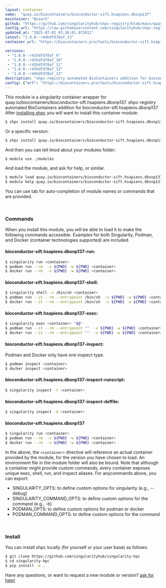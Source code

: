 ```yaml
---
layout: container
name:  "quay.io/biocontainers/bioconductor-sift.hsapiens.dbsnp137"
maintainer: "@vsoch"
github: "https://github.com/singularityhub/shpc-registry/blob/main/quay.io/biocontainers/bioconductor-sift.hsapiens.dbsnp137/container.yaml"
config_url: "https://raw.githubusercontent.com/singularityhub/shpc-registry/main/quay.io/biocontainers/bioconductor-sift.hsapiens.dbsnp137/container.yaml"
updated_at: "2025-07-02 03:36:01.972011"
latest: "1.0.0--r44hdfd78af_13"
container_url: "https://biocontainers.pro/tools/bioconductor-sift.hsapiens.dbsnp137"

versions:
 - "1.0.0--r41hdfd78af_9"
 - "1.0.0--r42hdfd78af_10"
 - "1.0.0--r43hdfd78af_11"
 - "1.0.0--r43hdfd78af_12"
 - "1.0.0--r44hdfd78af_13"
description: "shpc-registry automated BioContainers addition for bioconductor-sift.hsapiens.dbsnp137"
config: {"url": "https://biocontainers.pro/tools/bioconductor-sift.hsapiens.dbsnp137", "maintainer": "@vsoch", "description": "shpc-registry automated BioContainers addition for bioconductor-sift.hsapiens.dbsnp137", "latest": {"1.0.0--r44hdfd78af_13": "sha256:640f41c4717ecc48f8f727ad1012bba15d16b6c7c0375444a55cba2a6b9bf574"}, "tags": {"1.0.0--r41hdfd78af_9": "sha256:5aaa972e3d3dc84334bef8c49dbaeea44cc9988d7d5c7b42bfb7704dd256d17e", "1.0.0--r42hdfd78af_10": "sha256:72317e02b2499cf7e09315ef3dacc539c09a182cc833027ef1d37c9f887b8560", "1.0.0--r43hdfd78af_11": "sha256:5ed937abfb783c4575a62010d516feb39d9797320e15e4d78ea39f350e4dbbd6", "1.0.0--r43hdfd78af_12": "sha256:f39f0b3470ad0e92dbc37a04939ebbafecfa52d8a1e4a0a56004f50d2d6b91d9", "1.0.0--r44hdfd78af_13": "sha256:640f41c4717ecc48f8f727ad1012bba15d16b6c7c0375444a55cba2a6b9bf574"}, "docker": "quay.io/biocontainers/bioconductor-sift.hsapiens.dbsnp137"}
---
```


This module is a singularity container wrapper for quay.io/biocontainers/bioconductor-sift.hsapiens.dbsnp137.
shpc-registry automated BioContainers addition for bioconductor-sift.hsapiens.dbsnp137
After [installing shpc](#install) you will want to install this container module:


```bash
$ shpc install quay.io/biocontainers/bioconductor-sift.hsapiens.dbsnp137
```

Or a specific version:

```bash
$ shpc install quay.io/biocontainers/bioconductor-sift.hsapiens.dbsnp137:1.0.0--r44hdfd78af_13
```

And then you can tell lmod about your modules folder:

```bash
$ module use ./modules
```

And load the module, and ask for help, or similar.

```bash
$ module load quay.io/biocontainers/bioconductor-sift.hsapiens.dbsnp137/1.0.0--r44hdfd78af_13
$ module help quay.io/biocontainers/bioconductor-sift.hsapiens.dbsnp137/1.0.0--r44hdfd78af_13
```

You can use tab for auto-completion of module names or commands that are provided.

<br>

### Commands

When you install this module, you will be able to load it to make the following commands accessible.
Examples for both Singularity, Podman, and Docker (container technologies supported) are included.

#### bioconductor-sift.hsapiens.dbsnp137-run:

```bash
$ singularity run <container>
$ podman run --rm  -v ${PWD} -w ${PWD} <container>
$ docker run --rm  -v ${PWD} -w ${PWD} <container>
```

#### bioconductor-sift.hsapiens.dbsnp137-shell:

```bash
$ singularity shell -s /bin/sh <container>
$ podman run --it --rm --entrypoint /bin/sh  -v ${PWD} -w ${PWD} <container>
$ docker run --it --rm --entrypoint /bin/sh  -v ${PWD} -w ${PWD} <container>
```

#### bioconductor-sift.hsapiens.dbsnp137-exec:

```bash
$ singularity exec <container> "$@"
$ podman run --it --rm --entrypoint ""  -v ${PWD} -w ${PWD} <container> "$@"
$ docker run --it --rm --entrypoint ""  -v ${PWD} -w ${PWD} <container> "$@"
```

#### bioconductor-sift.hsapiens.dbsnp137-inspect:

Podman and Docker only have one inspect type.

```bash
$ podman inspect <container>
$ docker inspect <container>
```

#### bioconductor-sift.hsapiens.dbsnp137-inspect-runscript:

```bash
$ singularity inspect -r <container>
```

#### bioconductor-sift.hsapiens.dbsnp137-inspect-deffile:

```bash
$ singularity inspect -d <container>
```



#### bioconductor-sift.hsapiens.dbsnp137

```bash
$ singularity run <container>
$ podman run --rm  -v ${PWD} -w ${PWD} <container>
$ docker run --rm  -v ${PWD} -w ${PWD} <container>
```


In the above, the `<container>` directive will reference an actual container provided
by the module, for the version you have chosen to load. An environment file in the
module folder will also be bound. Note that although a container
might provide custom commands, every container exposes unique exec, shell, run, and
inspect aliases. For anycommands above, you can export:

 - SINGULARITY_OPTS: to define custom options for singularity (e.g., --debug)
 - SINGULARITY_COMMAND_OPTS: to define custom options for the command (e.g., -b)
 - PODMAN_OPTS: to define custom options for podman or docker
 - PODMAN_COMMAND_OPTS: to define custom options for the command

<br>

### Install

You can install shpc locally (for yourself or your user base) as follows:

```bash
$ git clone https://github.com/singularityhub/singularity-hpc
$ cd singularity-hpc
$ pip install -e .
```

Have any questions, or want to request a new module or version? [ask for help!](https://github.com/singularityhub/singularity-hpc/issues)
